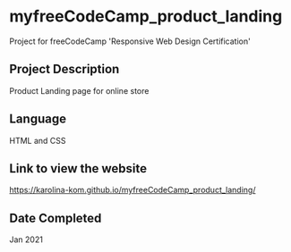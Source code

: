 # myfreeCodeCamp_product_landing
Project for freeCodeCamp 'Responsive Web Design Certification'

## Project Description
Product Landing page for online store

## Language
HTML and CSS

## Link to view the website
https://karolina-kom.github.io/myfreeCodeCamp_product_landing/

## Date Completed
Jan 2021
